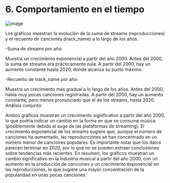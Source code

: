 # 6. Comportamiento en el tiempo
   
![image](https://github.com/user-attachments/assets/b558f0d6-36d5-4d9c-aa6b-29c8eb15b799)

Los gráficos muestran la evolución de la suma de streams (reproducciones) y el recuento de canciones (track_name) a lo largo de los años.

-Suma de streams por año:

Muestra un crecimiento exponencial a partir del año 2000.
Antes del 2000, la suma de streams era prácticamente nula.
A partir del 2000, hay un aumento constante hasta 2020, donde alcanza su punto máximo.

-Recuento de track_name por año:

Muestra un crecimiento más gradual a lo largo de los años.
Antes del 2000, había muy pocas canciones registradas.
A partir del 2000, hay un aumento constante, pero menos pronunciado que el de los streams, hasta 2020.
Análisis conjunto:

Ambos gráficos muestran un crecimiento significativo a partir del año 2000, lo que podría indicar un cambio en la forma en que se consume música (posiblemente debido al auge de las plataformas de streaming).
El crecimiento exponencial de los streams sugiere que, aunque el número de canciones ha aumentado, las reproducciones se han concentrado en un número menor de canciones populares.
Es importante notar que los datos parecen terminar en 2020, por lo que no se pueden extraer conclusiones sobre tendencias más recientes.
En resumen, los gráficos muestran un cambio significativo en la industria musical a partir del año 2000, con un aumento en la producción de canciones y un crecimiento exponencial en las reproducciones, lo que sugiere una mayor concentración de la popularidad en unas pocas canciones.

